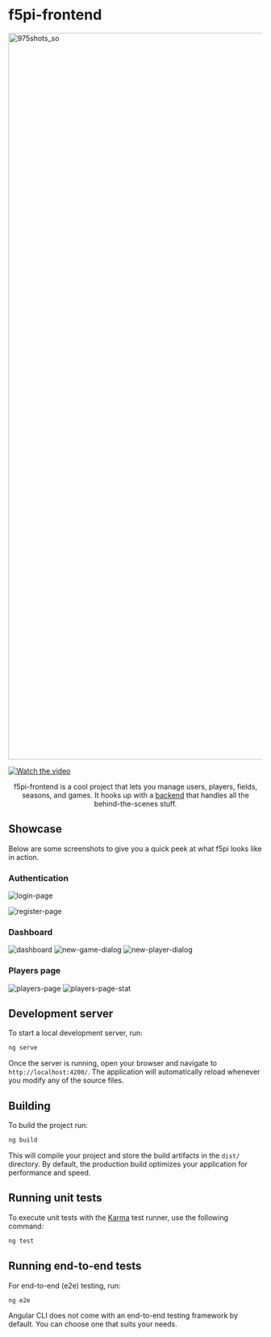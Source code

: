 # f5pi-frontend

<img width="1920" height="1440" alt="975shots_so" src="https://github.com/user-attachments/assets/c537d0a0-c1b8-4b0b-98d1-ea31149d5c38" />

[![Watch the video](https://i.imgur.com/fBKswYo.png)](https://www.youtube.com/watch?v=E4DPp_5QHJc)

<p align="center">f5pi-frontend is a cool project that lets you manage users, players, fields, seasons, and games. It hooks up with a <a href="https://github.com/EzeSosa/f5pi-backend">backend</a> that handles all the behind-the-scenes stuff.</p>


## Showcase
Below are some screenshots to give you a quick peek at what f5pi looks like in action.
### Authentication
![login-page](https://github.com/user-attachments/assets/8bc28bb6-9046-4262-a410-fc27edcacc33)

![register-page](https://github.com/user-attachments/assets/cce1db14-ba92-4e43-9c9c-ea4e46e31d83)

### Dashboard

![dashboard](https://github.com/user-attachments/assets/c283b881-e0db-4e6b-9ddc-ebffd5f97d8c)
![new-game-dialog](https://github.com/user-attachments/assets/e618981e-093e-420c-897e-30a4ab9a4c4e)
![new-player-dialog](https://github.com/user-attachments/assets/885d0261-023b-4080-926d-3171f12e5edc)

### Players page
![players-page](https://github.com/user-attachments/assets/f523f89d-ceb0-46c6-9906-33b57064552b)
![players-page-stat](https://github.com/user-attachments/assets/a989142f-1beb-4c0b-9546-5eb877852cf5)

## Development server

To start a local development server, run:

```bash
ng serve
```

Once the server is running, open your browser and navigate to `http://localhost:4200/`. The application will automatically reload whenever you modify any of the source files.

## Building

To build the project run:

```bash
ng build
```

This will compile your project and store the build artifacts in the `dist/` directory. By default, the production build optimizes your application for performance and speed.

## Running unit tests

To execute unit tests with the [Karma](https://karma-runner.github.io) test runner, use the following command:

```bash
ng test
```

## Running end-to-end tests

For end-to-end (e2e) testing, run:

```bash
ng e2e
```

Angular CLI does not come with an end-to-end testing framework by default. You can choose one that suits your needs.
